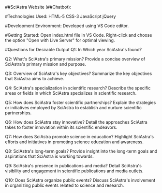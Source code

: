 
##SciAstra Website (##Chatbot):

#Technologies Used:
                HTML-5
                CSS-3
                JavaScript
                jQuery

#Development Environment:
Developed using VS Code editor.

#Getting Started:
Open index.html file in VS Code.
Right-click and choose the option "Open with Live Server" for optimal viewing.


#Questions for Desirable Output
Q1: In Which year SciAstra's found?

Q2: What's SciAstra's primary mission?
Provide a concise overview of SciAstra's primary mission and purpose.

Q3: Overview of SciAstra's key objectives?
Summarize the key objectives that SciAstra aims to achieve.

Q4: SciAstra's specialization in scientific research?
Describe the specific areas or fields in which SciAstra specializes in scientific research.

Q5: How does SciAstra foster scientific partnerships?
Explain the strategies or initiatives employed by SciAstra to establish and nurture scientific partnerships.

Q6: How does SciAstra stay innovative?
Detail the approaches SciAstra takes to foster innovation within its scientific endeavors.

Q7: How does SciAstra promote science in education?
Highlight SciAstra's efforts and initiatives in promoting science education and awareness.

Q8: SciAstra's long-term goals?
Provide insight into the long-term goals and aspirations that SciAstra is working towards.

Q9: SciAstra's presence in publications and media?
Detail SciAstra's visibility and engagement in scientific publications and media outlets.

Q10: Does SciAstra organize public events?
Discuss SciAstra's involvement in organizing public events related to science and research.
